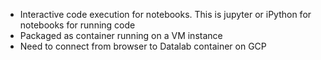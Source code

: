 - Interactive code execution for notebooks. This is jupyter or iPython for notebooks for running code
- Packaged as container running on a VM instance
- Need to connect from browser to Datalab container on GCP 
